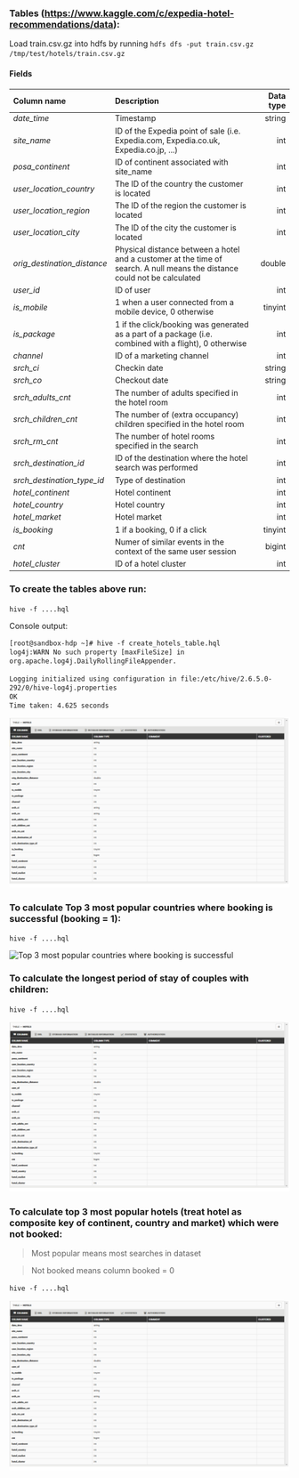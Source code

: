### Tables (https://www.kaggle.com/c/expedia-hotel-recommendations/data):

Load train.csv.gz into hdfs by running ```hdfs dfs -put train.csv.gz /tmp/test/hotels/train.csv.gz```

#### Fields

|Column name |	Description |	Data type |
|:-----------|:-------------|----------:|
*date_time*|Timestamp|string
*site_name*|ID of the Expedia point of sale (i.e. Expedia.com, Expedia.co.uk, Expedia.co.jp, ...)|int
*posa_continent*|ID of continent associated with site_name|int
*user_location_country*|The ID of the country the customer is located|int
*user_location_region*|The ID of the region the customer is located|int
*user_location_city*|The ID of the city the customer is located|int
*orig_destination_distance*|Physical distance between a hotel and a customer at the time of search. A null means the distance could not be calculated|double
*user_id*|ID of user|int
*is_mobile*|1 when a user connected from a mobile device, 0 otherwise|tinyint
*is_package*|1 if the click/booking was generated as a part of a package (i.e. combined with a flight), 0 otherwise|int
*channel*|ID of a marketing channel|int
*srch_ci*|Checkin date|string
*srch_co*|Checkout date|string
*srch_adults_cnt*|The number of adults specified in the hotel room|int
*srch_children_cnt*|The number of (extra occupancy) children specified in the hotel room|int
*srch_rm_cnt*|The number of hotel rooms specified in the search|int
*srch_destination_id*|ID of the destination where the hotel search was performed|int
*srch_destination_type_id*|Type of destination|int
*hotel_continent*|Hotel continent|int
*hotel_country*|Hotel country|int
*hotel_market*|Hotel market|int
*is_booking*|1 if a booking, 0 if a click|tinyint
*cnt*|Numer of similar events in the context of the same user session|bigint
*hotel_cluster*|ID of a hotel cluster|int

### To create the tables above run:

```hive -f ....hql```

Console output:

```shell
[root@sandbox-hdp ~]# hive -f create_hotels_table.hql                                                                                                                                                         
log4j:WARN No such property [maxFileSize] in org.apache.log4j.DailyRollingFileAppender.                                                                                                                       
                                                                                                                                                                                                              
Logging initialized using configuration in file:/etc/hive/2.6.5.0-292/0/hive-log4j.properties                                                                                                                 
OK                                                                                                                                                                                                            
Time taken: 4.625 seconds                                                                                                                                                                                     
```

![Created tables](./img/created_tables.png "Created tables")

### To calculate Top 3 most popular countries where booking is successful (booking = 1):

```hive -f ....hql```

![Top 3 most popular countries where booking is successful](./img/top3_countries_succ_booking.png "Top 3 most popular countries where booking is successful")

### To calculate the longest period of stay of couples with children:

```hive -f ....hql```

![The longest period of stay of couples with children](./img/created_tables.png "The longest period of stay of couples with children")

### To calculate top 3 most popular hotels (treat hotel as composite key of continent, country and market) which were not booked:

> Most popular means most searches in dataset

> Not booked means column booked = 0

```hive -f ....hql```

![To calculate top 3 most popular hotels which were not booked](./img/created_tables.png "To calculate top 3 most popular hotels which were not booked")
